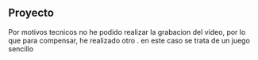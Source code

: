 ## Proyecto 
Por motivos tecnicos no he podido realizar la grabacion del video, por lo que para compensar, he realizado otro . en este caso se trata de un juego sencillo 
